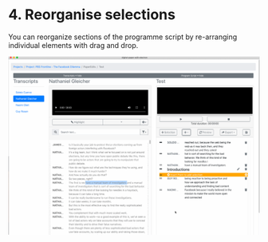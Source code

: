 # 4. Reorganise selections

You can reorganize sections of the programme script by re-arranging individual elements with drag and drop.

![](../.gitbook/assets/reorganise.gif)

